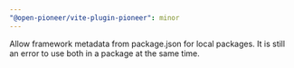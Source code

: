 ```yaml
---
"@open-pioneer/vite-plugin-pioneer": minor
---
```


Allow framework metadata from package.json for local packages. It is still an error to use both in a package at the same time.
